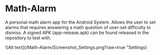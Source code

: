 # Math-Alarm

A personal math alarm app for the Android System.
Allows the user to set alarms that requires answering a math question of user-set difficulty to dismiss.
A signed APK (app-release.apk) can be found released in the repository to test with.

![Alt text](/Math-Alarm/Screenshot_Settings.png?raw=true "Settings)
